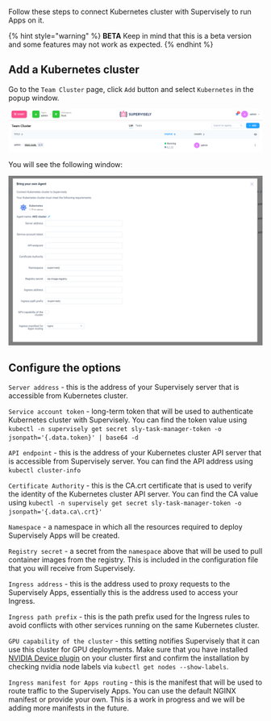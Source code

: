 Follow these steps to connect Kubernetes cluster with Supervisely to run Apps on it.

{% hint style="warning" %}
**BETA** Keep in mind that this is a beta version and some features may not work as expected.
{% endhint %}

## Add a Kubernetes cluster

Go to the `Team Cluster` page, click `Add` button and select `Kubernetes` in the popup window.

![](screenshot-2023-06-24-192432.png)

You will see the following window:

![](screenshot-2023-06-24-193246.png)

## Configure the options

`Server address` - this is the address of your Supervisely server that is accessible from Kubernetes cluster.

`Service account token` - long-term token that will be used to authenticate Kubernetes cluster with Supervisely. You can find the token value using `kubectl -n supervisely get secret sly-task-manager-token -o jsonpath='{.data.token}' | base64 -d`

`API endpoint` - this is the address of your Kubernetes cluster API server that is accessible from Supervisely server. You can find the API address using `kubectl cluster-info`

`Certificate Authority` - this is the CA.crt certificate that is used to verify the identity of the Kubernetes cluster API server. You can find the CA value using `kubectl -n supervisely get secret sly-task-manager-token -o jsonpath='{.data.ca\.crt}'`

`Namespace` - a namespace in which all the resources required to deploy Supervisely Apps will be created.

`Registry secret` - a secret from the `namespace` above that will be used to pull container images from the registry. This is included in the configuration file that you will receive from Supervisely.

`Ingress address` - this is the address used to proxy requests to the Supervisely Apps, essentially this is the address used to access your Ingress.

`Ingress path prefix` - this is the path prefix used for the Ingress rules to avoid conflicts with other services running on the same Kubernetes cluster.

`GPU capability of the cluster` - this setting notifies Supervisely that it can use this cluster for GPU deployments. Make sure that you have installed [NVIDIA Device plugin](https://github.com/NVIDIA/k8s-device-plugin) on your cluster first and confirm the installation by checking nvidia node labels via `kubectl get nodes --show-labels`.

`Ingress manifest for Apps routing` - this is the manifest that will be used to route traffic to the Supervisely Apps. You can use the default NGINX manifest or provide your own.
This is a work in progress and we will be adding more manifests in the future.